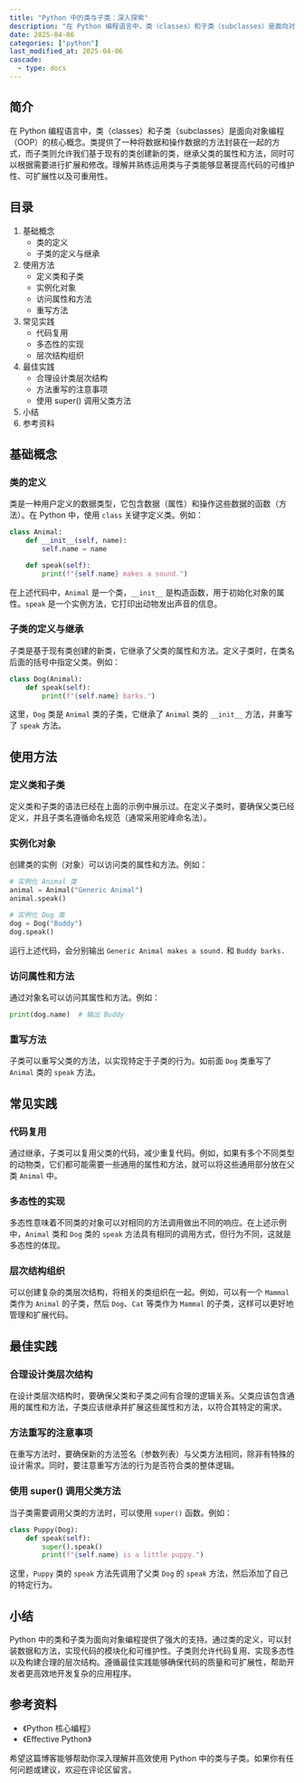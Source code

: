 ```yaml
---
title: "Python 中的类与子类：深入探索"
description: "在 Python 编程语言中，类（classes）和子类（subclasses）是面向对象编程（OOP）的核心概念。类提供了一种将数据和操作数据的方法封装在一起的方式，而子类则允许我们基于现有的类创建新的类，继承父类的属性和方法，同时可以根据需要进行扩展和修改。理解并熟练运用类与子类能够显著提高代码的可维护性、可扩展性以及可重用性。"
date: 2025-04-06
categories: ["python"]
last_modified_at: 2025-04-06
cascade:
  - type: docs
---
```



## 简介
在 Python 编程语言中，类（classes）和子类（subclasses）是面向对象编程（OOP）的核心概念。类提供了一种将数据和操作数据的方法封装在一起的方式，而子类则允许我们基于现有的类创建新的类，继承父类的属性和方法，同时可以根据需要进行扩展和修改。理解并熟练运用类与子类能够显著提高代码的可维护性、可扩展性以及可重用性。

<!-- more -->
## 目录
1. 基础概念
    - 类的定义
    - 子类的定义与继承
2. 使用方法
    - 定义类和子类
    - 实例化对象
    - 访问属性和方法
    - 重写方法
3. 常见实践
    - 代码复用
    - 多态性的实现
    - 层次结构组织
4. 最佳实践
    - 合理设计类层次结构
    - 方法重写的注意事项
    - 使用 super() 调用父类方法
5. 小结
6. 参考资料

## 基础概念
### 类的定义
类是一种用户定义的数据类型，它包含数据（属性）和操作这些数据的函数（方法）。在 Python 中，使用 `class` 关键字定义类。例如：
```python
class Animal:
    def __init__(self, name):
        self.name = name

    def speak(self):
        print(f"{self.name} makes a sound.")
```
在上述代码中，`Animal` 是一个类，`__init__` 是构造函数，用于初始化对象的属性。`speak` 是一个实例方法，它打印出动物发出声音的信息。

### 子类的定义与继承
子类是基于现有类创建的新类，它继承了父类的属性和方法。定义子类时，在类名后面的括号中指定父类。例如：
```python
class Dog(Animal):
    def speak(self):
        print(f"{self.name} barks.")
```
这里，`Dog` 类是 `Animal` 类的子类，它继承了 `Animal` 类的 `__init__` 方法，并重写了 `speak` 方法。

## 使用方法
### 定义类和子类
定义类和子类的语法已经在上面的示例中展示过。在定义子类时，要确保父类已经定义，并且子类名遵循命名规范（通常采用驼峰命名法）。

### 实例化对象
创建类的实例（对象）可以访问类的属性和方法。例如：
```python
# 实例化 Animal 类
animal = Animal("Generic Animal")
animal.speak()

# 实例化 Dog 类
dog = Dog("Buddy")
dog.speak()
```
运行上述代码，会分别输出 `Generic Animal makes a sound.` 和 `Buddy barks.`

### 访问属性和方法
通过对象名可以访问其属性和方法。例如：
```python
print(dog.name)  # 输出 Buddy
```

### 重写方法
子类可以重写父类的方法，以实现特定于子类的行为。如前面 `Dog` 类重写了 `Animal` 类的 `speak` 方法。

## 常见实践
### 代码复用
通过继承，子类可以复用父类的代码，减少重复代码。例如，如果有多个不同类型的动物类，它们都可能需要一些通用的属性和方法，就可以将这些通用部分放在父类 `Animal` 中。

### 多态性的实现
多态性意味着不同类的对象可以对相同的方法调用做出不同的响应。在上述示例中，`Animal` 类和 `Dog` 类的 `speak` 方法具有相同的调用方式，但行为不同，这就是多态性的体现。

### 层次结构组织
可以创建复杂的类层次结构，将相关的类组织在一起。例如，可以有一个 `Mammal` 类作为 `Animal` 的子类，然后 `Dog`、`Cat` 等类作为 `Mammal` 的子类，这样可以更好地管理和扩展代码。

## 最佳实践
### 合理设计类层次结构
在设计类层次结构时，要确保父类和子类之间有合理的逻辑关系。父类应该包含通用的属性和方法，子类应该继承并扩展这些属性和方法，以符合其特定的需求。

### 方法重写的注意事项
在重写方法时，要确保新的方法签名（参数列表）与父类方法相同，除非有特殊的设计需求。同时，要注意重写方法的行为是否符合类的整体逻辑。

### 使用 super() 调用父类方法
当子类需要调用父类的方法时，可以使用 `super()` 函数。例如：
```python
class Puppy(Dog):
    def speak(self):
        super().speak()
        print(f"{self.name} is a little puppy.")
```
这里，`Puppy` 类的 `speak` 方法先调用了父类 `Dog` 的 `speak` 方法，然后添加了自己的特定行为。

## 小结
Python 中的类和子类为面向对象编程提供了强大的支持。通过类的定义，可以封装数据和方法，实现代码的模块化和可维护性。子类则允许代码复用、实现多态性以及构建合理的层次结构。遵循最佳实践能够确保代码的质量和可扩展性，帮助开发者更高效地开发复杂的应用程序。

## 参考资料
- 《Python 核心编程》
- 《Effective Python》

希望这篇博客能够帮助你深入理解并高效使用 Python 中的类与子类。如果你有任何问题或建议，欢迎在评论区留言。  